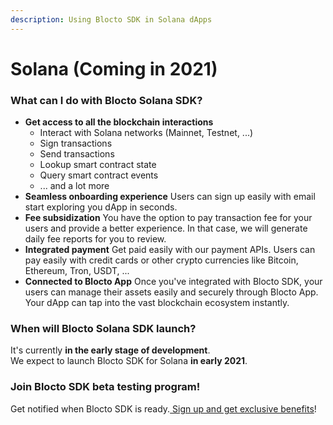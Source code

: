 ```yaml
---
description: Using Blocto SDK in Solana dApps
---
```


# Solana \(Coming in 2021\)

### What can I do with Blocto Solana SDK?

* **Get access to all the blockchain interactions**
  * Interact with Solana networks \(Mainnet, Testnet, ...\)
  * Sign transactions
  * Send transactions
  * Lookup smart contract state
  * Query smart contract events
  * ... and a lot more
* **Seamless onboarding experience** Users can sign up easily with email start exploring you dApp in seconds.
* **Fee subsidization** You have the option to pay transaction fee for your users and provide a better experience. In that case, we will generate daily fee reports for you to review.
* **Integrated payment** Get paid easily with our payment APIs. Users can pay easily with credit cards or other crypto currencies like Bitcoin, Ethereum, Tron, USDT, ...
* **Connected to Blocto App** Once you've integrated with Blocto SDK, your users can manage their assets easily and securely through Blocto App. Your dApp can tap into the vast blockchain ecosystem instantly.

### When will Blocto Solana SDK launch?

It's currently **in the early stage of development**.   
We expect to launch Blocto SDK for Solana **in early 2021**.

### Join Blocto SDK beta testing program!

Get notified when Blocto SDK is ready.[ Sign up and get exclusive benefits](https://blocto.typeform.com/to/nJTnwcjv)!

